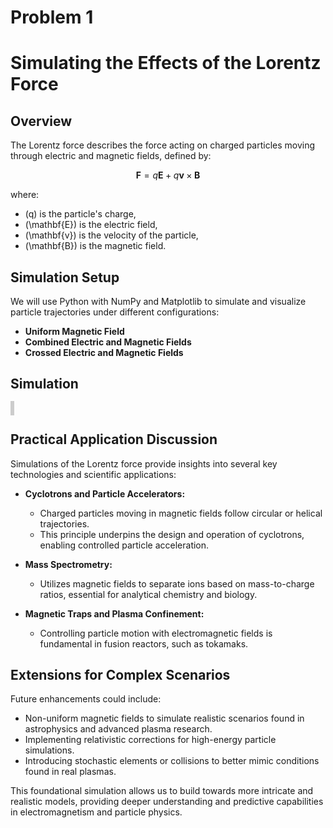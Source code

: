 # Problem 1
# Simulating the Effects of the Lorentz Force

## Overview

The Lorentz force describes the force acting on charged particles moving through electric and magnetic fields, defined by:

$$
\mathbf{F} = q\mathbf{E} + q\mathbf{v} \times \mathbf{B}
$$

where:
- \(q\) is the particle's charge,
- \(\mathbf{E}\) is the electric field,
- \(\mathbf{v}\) is the velocity of the particle,
- \(\mathbf{B}\) is the magnetic field.

## Simulation Setup

We will use Python with NumPy and Matplotlib to simulate and visualize particle trajectories under different configurations:

- **Uniform Magnetic Field**
- **Combined Electric and Magnetic Fields**
- **Crossed Electric and Magnetic Fields**

## Simulation

<!DOCTYPE html>
<html lang="en">
<head>
    <meta charset="UTF-8">
    <meta name="viewport" content="width=device-width, initial-scale=1.0">
    <title>Lorentz Force Simulation</title>
    <style>
        canvas { border: 3px solid #ccc; }
    </style>
</head>
<body>
<canvas id="simulationCanvas" width="740" height="800"></canvas>

<script>
const canvas = document.getElementById('simulationCanvas');
const ctx = canvas.getContext('2d');

// Constants
const q = 1.6e-19;  // Coulombs
const m = 9.1e-31;  // kg
const dt = 1e-11;   // s
const steps = 10000;

// Initial conditions
let r = {x: 400, y: 300};
let v = {x: 1e6, y: 0};

// Fields
const E = {x: 0, y: 0};
const B = 0.1;  // Tesla, perpendicular to plane

function lorentzForce(v, E, B, q) {
    return {
        x: q * (E.x + v.y * B),
        y: q * (E.y - v.x * B)
    };
}

function runSimulation() {
    ctx.clearRect(0, 0, canvas.width, canvas.height);
    ctx.beginPath();
    ctx.moveTo(r.x, r.y);

    for (let i = 0; i < steps; i++) {
        const a = lorentzForce(v, E, B, q);
        v.x += (a.x / m) * dt;
        v.y += (a.y / m) * dt;
        r.x += v.x * dt * 1e-5; // scaled for visualization
        r.y += v.y * dt * 1e-5;
        ctx.lineTo(r.x, r.y);
    }

    ctx.strokeStyle = '#007BFF';
    ctx.stroke();
}

runSimulation();
</script>
</body>
</html>

## Practical Application Discussion

Simulations of the Lorentz force provide insights into several key technologies and scientific applications:

- **Cyclotrons and Particle Accelerators:**
  - Charged particles moving in magnetic fields follow circular or helical trajectories.
  - This principle underpins the design and operation of cyclotrons, enabling controlled particle acceleration.

- **Mass Spectrometry:**
  - Utilizes magnetic fields to separate ions based on mass-to-charge ratios, essential for analytical chemistry and biology.

- **Magnetic Traps and Plasma Confinement:**
  - Controlling particle motion with electromagnetic fields is fundamental in fusion reactors, such as tokamaks.

## Extensions for Complex Scenarios

Future enhancements could include:

- Non-uniform magnetic fields to simulate realistic scenarios found in astrophysics and advanced plasma research.
- Implementing relativistic corrections for high-energy particle simulations.
- Introducing stochastic elements or collisions to better mimic conditions found in real plasmas.

This foundational simulation allows us to build towards more intricate and realistic models, providing deeper understanding and predictive capabilities in electromagnetism and particle physics.

